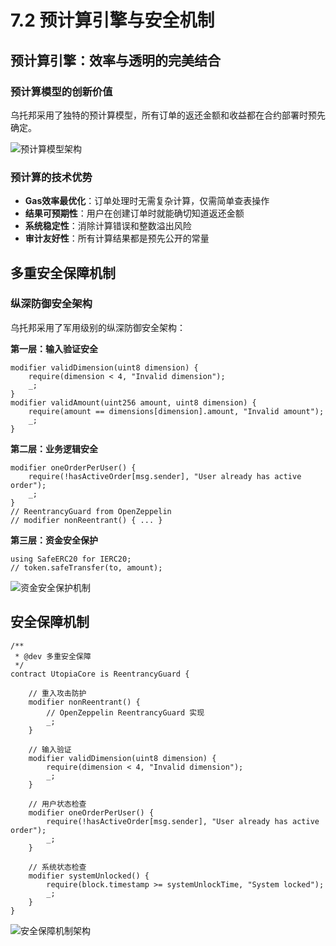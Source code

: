 # 7.2 预计算引擎与安全机制

## 预计算引擎：效率与透明的完美结合

### 预计算模型的创新价值

乌托邦采用了独特的预计算模型，所有订单的返还金额和收益都在合约部署时预先确定。

![预计算模型架构](/images/图29.svg)

### 预计算的技术优势

- **Gas效率最优化**：订单处理时无需复杂计算，仅需简单查表操作
- **结果可预期性**：用户在创建订单时就能确切知道返还金额
- **系统稳定性**：消除计算错误和整数溢出风险
- **审计友好性**：所有计算结果都是预先公开的常量

## 多重安全保障机制

### 纵深防御安全架构

乌托邦采用了军用级别的纵深防御安全架构：

**第一层：输入验证安全**
```solidity
modifier validDimension(uint8 dimension) {
    require(dimension < 4, "Invalid dimension");
    _;
}
modifier validAmount(uint256 amount, uint8 dimension) {
    require(amount == dimensions[dimension].amount, "Invalid amount");
    _;
}
```

**第二层：业务逻辑安全**
```solidity
modifier oneOrderPerUser() {
    require(!hasActiveOrder[msg.sender], "User already has active order");
    _;
}
// ReentrancyGuard from OpenZeppelin
// modifier nonReentrant() { ... }
```

**第三层：资金安全保护**
```solidity
using SafeERC20 for IERC20;
// token.safeTransfer(to, amount);
```

![资金安全保护机制](/images/图25.svg)

## 安全保障机制

```solidity
/**
 * @dev 多重安全保障
 */
contract UtopiaCore is ReentrancyGuard {
    
    // 重入攻击防护
    modifier nonReentrant() {
        // OpenZeppelin ReentrancyGuard 实现
        _;
    }
    
    // 输入验证
    modifier validDimension(uint8 dimension) {
        require(dimension < 4, "Invalid dimension");
        _;
    }
    
    // 用户状态检查
    modifier oneOrderPerUser() {
        require(!hasActiveOrder[msg.sender], "User already has active order");
        _;
    }
    
    // 系统状态检查
    modifier systemUnlocked() {
        require(block.timestamp >= systemUnlockTime, "System locked");
        _;
    }
}
```

![安全保障机制架构](/images/图30.svg)